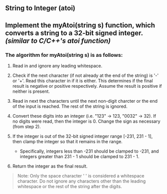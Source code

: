 ## String to Integer (atoi)

Implement the **myAtoi**(string s) function, which converts a string to a 32-bit signed integer.
*(similar to C/C++'s atoi function)*
-----------------------------------------------------------------------------------------------------------------------------------

### The algorithm for myAtoi(string s) is as follows:

1. Read in and ignore any leading whitespace.

2. Check if the next character (if not already at the end of the string) is '-' or '+'. Read this character in if it is either. This determines if the final result is negative or positive respectively. Assume the result is positive if neither is present.

3. Read in next the characters until the next non-digit charcter or the end of the input is reached. The rest of the string is ignored.

4. Convert these digits into an integer (i.e. "123" -> 123, "0032" -> 32). If no digits were read, then the integer is 0. Change the sign as necessary (from step 2).

5. If the integer is out of the 32-bit signed integer range [-231, 231 - 1], then clamp the integer so that it remains in the range. 

   * Specifically, integers less than -231 should be clamped to -231, and integers greater than 231 - 1 should be clamped to 231 - 1.

6. Return the integer as the final result.


>Note:
Only the space character ' ' is considered a whitespace character.
Do not ignore any characters other than the leading whitespace or the rest of the string after the digits.
